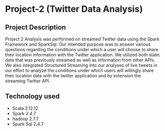 # Project-2 (Twitter Data Analysis)

## Project Description
Project 2 Analysis was performed on streamed Twitter data using the Spark Framework and SparkSql. Our intended purpose was to answer various questions regarding the conditions under which a user will choose to share their location information with the Twitter application. We utilized both static data that was previously streamed as well as information from other APIs. We also integrated Structured Streaming into our analyses of live tweets in our effort to analyze the conditions under which users will willingly share their location data with the twitter application and by extension the streaming Twitter API.

## Technology used
- Scala 2.12.12
- Spark 2.4.7
- hadoop 2.7.7
- Spark Sql 2.4.7
